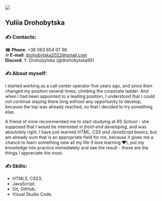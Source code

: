 ![](https://i.pinimg.com/564x/a8/87/c0/a887c0e722734dd04a33795218c783aa.jpg)
## Yuliia Drohobytska

### ✍ Contacts: ​
☎ **Phone**: +38 063 654 07 96\
✉ **E-mail**: drohobytska2022@gmail.com\
**Discord**: Y. Drohobytska (@drohobytska95)

### ✍ About myself:
I started working as a call center operator five years ago, and since then changed my position several times, climbing the corporate ladder. And when I had been appointed to a leading position, I understood that I could not continue staying there long without any opportunity to develop, because the top was already reached, so that I decided to try something else.

A friend of mine recommended me to start studying at *RS School* - she supposed that I would be interested in *front-end developing*, and was absolutely right. I have just learned *HTML, CSS and JavaScript basics*, but am already sure that is an appropriate field for me, because it gives me a chance to learn something new all my life (I love learning ♥), put my knowledge into practice immediately and see the result - these are the things I appreciate the most. 

### ✍ Skills:
* HTML5, CSS3;
* JavaScript;
* Git, GitHub;
* Visual Studio Code.